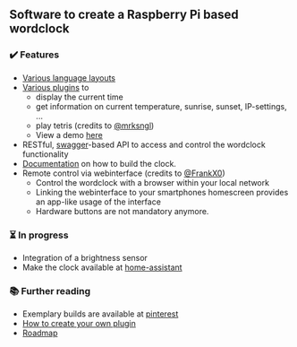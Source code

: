 ## Software to create a Raspberry Pi based wordclock

### ✔️ Features
* [Various language layouts](https://github.com/bk1285/rpi_wordclock/tree/master/wordclock_layouts)
* [Various plugins](https://github.com/bk1285/rpi_wordclock/tree/master/wordclock_plugins) to
  * display the current time
  * get information on current temperature, sunrise, sunset, IP-settings, ...
  * play tetris (credits to [@mrksngl](https://github.com/mrksngl))
  * View a demo [here](https://youtu.be/wcLQDykRBbM?t=84)
* RESTful, [swagger](https://swagger.io/specification/)-based API to access and control the wordclock functionality
* [Documentation](http://rpi-wordclock.readthedocs.io/en/master/) on how to build the clock.
* Remote control via webinterface (credits to [@FrankX0](https://github.com/FrankX0))
  * Control the wordclock with a browser within your local network
  * Linking the webinterface to your smartphones homescreen provides an app-like usage of the interface
  * Hardware buttons are not mandatory anymore.
  
### ⏳ In progress
* Integration of a brightness sensor
* Make the clock available at [home-assistant](https://www.home-assistant.io/components/)

### :books: Further reading

* Exemplary builds are available at [pinterest](https://www.pinterest.de/berndkrolla/wordclock-gallery/)
* [How to create your own plugin](https://rpi-wordclock.readthedocs.io/en/master/doc_further_reading.html#adding-a-new-plugin)
* [Roadmap](https://github.com/bk1285/rpi_wordclock/projects)

